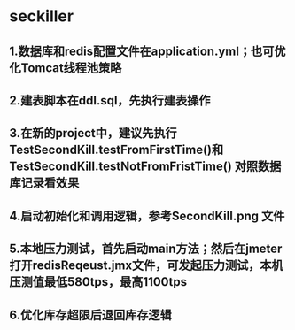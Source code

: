 # seckiller

## 1.数据库和redis配置文件在application.yml；也可优化Tomcat线程池策略
## 2.建表脚本在ddl.sql，先执行建表操作
## 3.在新的project中，建议先执行TestSecondKill.testFromFirstTime()和 TestSecondKill.testNotFromFristTime() 对照数据库记录看效果
## 4.启动初始化和调用逻辑，参考SecondKill.png 文件
## 5.本地压力测试，首先启动main方法；然后在jmeter打开redisReqeust.jmx文件，可发起压力测试，本机压测值最低580tps，最高1100tps
## 6.优化库存超限后退回库存逻辑

